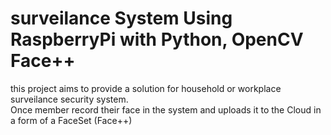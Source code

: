 # surveilance System Using RaspberryPi with Python, OpenCV Face++
this project aims to provide a solution for household or workplace surveilance security system.  
  Once member record their face in the system and uploads it to the Cloud in a form of a FaceSet (Face++)
